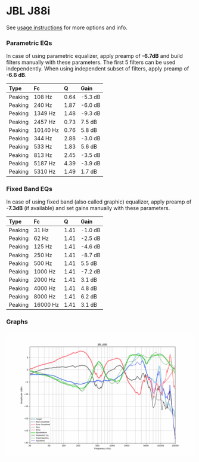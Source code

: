 # JBL J88i
See [usage instructions](https://github.com/jaakkopasanen/AutoEq#usage) for more options and info.

### Parametric EQs
In case of using parametric equalizer, apply preamp of **-6.7dB** and build filters manually
with these parameters. The first 5 filters can be used independently.
When using independent subset of filters, apply preamp of **-6.6 dB**.

| Type    | Fc       |    Q | Gain    |
|:--------|:---------|:-----|:--------|
| Peaking | 108 Hz   | 0.64 | -5.3 dB |
| Peaking | 240 Hz   | 1.87 | -6.0 dB |
| Peaking | 1349 Hz  | 1.48 | -9.3 dB |
| Peaking | 2457 Hz  | 0.73 | 7.5 dB  |
| Peaking | 10140 Hz | 0.76 | 5.8 dB  |
| Peaking | 344 Hz   | 2.88 | -3.0 dB |
| Peaking | 533 Hz   | 1.83 | 5.6 dB  |
| Peaking | 813 Hz   | 2.45 | -3.5 dB |
| Peaking | 5187 Hz  | 4.39 | -3.9 dB |
| Peaking | 5310 Hz  | 1.49 | 1.7 dB  |

### Fixed Band EQs
In case of using fixed band (also called graphic) equalizer, apply preamp of **-7.3dB**
(if available) and set gains manually with these parameters.

| Type    | Fc       |    Q | Gain    |
|:--------|:---------|:-----|:--------|
| Peaking | 31 Hz    | 1.41 | -1.0 dB |
| Peaking | 62 Hz    | 1.41 | -2.5 dB |
| Peaking | 125 Hz   | 1.41 | -4.6 dB |
| Peaking | 250 Hz   | 1.41 | -8.7 dB |
| Peaking | 500 Hz   | 1.41 | 5.5 dB  |
| Peaking | 1000 Hz  | 1.41 | -7.2 dB |
| Peaking | 2000 Hz  | 1.41 | 3.1 dB  |
| Peaking | 4000 Hz  | 1.41 | 4.8 dB  |
| Peaking | 8000 Hz  | 1.41 | 6.2 dB  |
| Peaking | 16000 Hz | 1.41 | 3.1 dB  |

### Graphs
![](./JBL%20J88i.png)